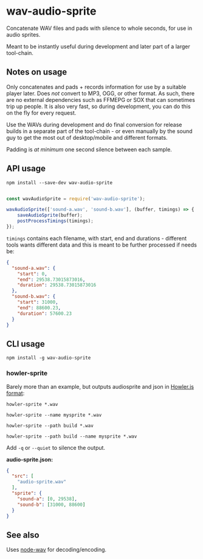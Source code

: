 # wav-audio-sprite

Concatenate WAV files and pads with silence to whole seconds, for use in audio sprites.

Meant to be instantly useful during development and later part of a larger tool-chain.

## Notes on usage

Only concatenates and pads + records information for use by a suitable player later. Does *not* convert to MP3, OGG, or other format. As such, there are no external dependencies such as FFMEPG or SOX that can sometimes trip up people. It is also very fast, so during development, you can do this on the fly for every request.
 
Use the WAVs during development and do final conversion for release builds in a separate part of the tool-chain - or even manually by the sound guy to get the most out of desktop/mobile and different formats.

Padding is *at minimum* one second silence between each sample.

## API usage

    npm install --save-dev wav-audio-sprite

```javascript

const wavAudioSprite = require('wav-audio-sprite');

wavAudioSprite(['sound-a.wav', 'sound-b.wav'], (buffer, timings) => {
    saveAudioSprite(buffer);
    postProcessTimings(timings);
});
```

`timings` contains each filename, with start, end and durations - different tools wants different data and this is meant to be further processed if needs be:

```json
{
  "sound-a.wav": {
    "start": 0,
    "end": 29538.73015873016,
    "duration": 29538.73015873016
  },
  "sound-b.wav": {
    "start": 31000,
    "end": 88600.23,
    "duration": 57600.23
  }
}
```

## CLI usage

    npm install -g wav-audio-sprite

### howler-sprite

Barely more than an example, but outputs audiosprite and json in [Howler.js format](https://github.com/goldfire/howler.js):

    howler-sprite *.wav

    howler-sprite --name mysprite *.wav

    howler-sprite --path build *.wav

    howler-sprite --path build --name mysprite *.wav

Add `-q` or `--quiet` to silence the output.

**audio-sprite.json:**

```json
{
  "src": [
    "audio-sprite.wav"
  ],
  "sprite": {
    "sound-a": [0, 29538],
    "sound-b": [31000, 88600]
  }
}
```

## See also

Uses [node-wav](https://github.com/andreasgal/node-wav) for decoding/encoding.
